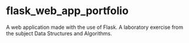 # flask_web_app_portfolio
A web application made with the use of Flask. A laboratory exercise from the subject Data Structures and Algorithms.

